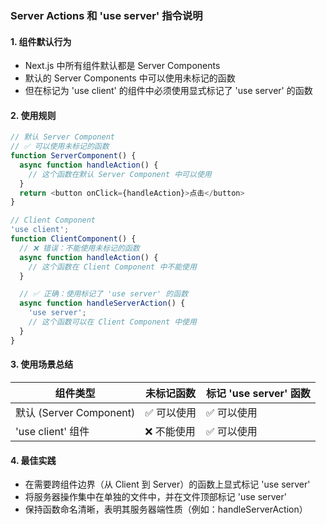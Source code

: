 ### Server Actions 和 'use server' 指令说明

#### 1. 组件默认行为

- Next.js 中所有组件默认都是 Server Components
- 默认的 Server Components 中可以使用未标记的函数
- 但在标记为 'use client' 的组件中必须使用显式标记了 'use server' 的函数

#### 2. 使用规则

```typescript
// 默认 Server Component
// ✅ 可以使用未标记的函数
function ServerComponent() {
  async function handleAction() {
    // 这个函数在默认 Server Component 中可以使用
  }
  return <button onClick={handleAction}>点击</button>
}

// Client Component
'use client';
function ClientComponent() {
  // ❌ 错误：不能使用未标记的函数
  async function handleAction() {
    // 这个函数在 Client Component 中不能使用
  }

  // ✅ 正确：使用标记了 'use server' 的函数
  async function handleServerAction() {
    'use server';
    // 这个函数可以在 Client Component 中使用
  }
}
```

#### 3. 使用场景总结

| 组件类型                | 未标记函数  | 标记 'use server' 函数 |
| ----------------------- | ----------- | ---------------------- |
| 默认 (Server Component) | ✅ 可以使用 | ✅ 可以使用            |
| 'use client' 组件       | ❌ 不能使用 | ✅ 可以使用            |

#### 4. 最佳实践

- 在需要跨组件边界（从 Client 到 Server）的函数上显式标记 'use server'
- 将服务器操作集中在单独的文件中，并在文件顶部标记 'use server'
- 保持函数命名清晰，表明其服务器端性质（例如：handleServerAction）

